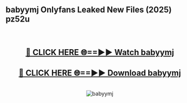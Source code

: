 <h2>babyymj Onlyfans Leaked New Files (2025) pz52u</h2>
<br>
<div align="center">
<h2><a href="https://mediafiles.top/babyymj&ref=git" rel="nofollow">🔴 CLICK HERE 🌐==►► Watch babyymj</a></h2>
<h2><a href="https://mediafiles.top/babyymj&ref=git" rel="nofollow">🔴 CLICK HERE 🌐==►► Download babyymj</a></h2>
<br>
<a href="https://mediafiles.top/babyymj&ref=git" rel="nofollow" data-target="animated-image.originalLink"><img src="https://i.ibb.co.com/xMMVF88/686577567.gif" alt="babyymj" style="max-width: 100%; display: inline-block;" data-target="animated-image.originalImage"></a>
</div>
<br>
<br>